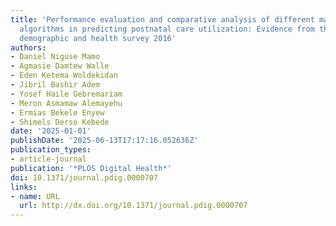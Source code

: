 ```yaml
---
title: 'Performance evaluation and comparative analysis of different machine learning
  algorithms in predicting postnatal care utilization: Evidence from the ethiopian
  demographic and health survey 2016'
authors:
- Daniel Niguse Mamo
- Agmasie Damtew Walle
- Eden Ketema Woldekidan
- Jibril Bashir Adem
- Yosef Haile Gebremariam
- Meron Asmamaw Alemayehu
- Ermias Bekele Enyew
- Shimels Derso Kebede
date: '2025-01-01'
publishDate: '2025-06-13T17:17:16.052636Z'
publication_types:
- article-journal
publication: '*PLOS Digital Health*'
doi: 10.1371/journal.pdig.0000707
links:
- name: URL
  url: http://dx.doi.org/10.1371/journal.pdig.0000707
---
```

